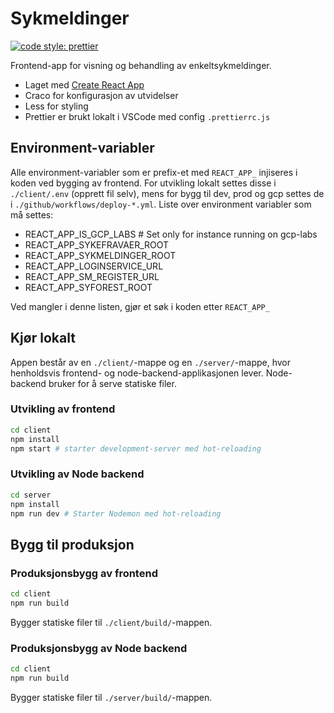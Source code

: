 # Sykmeldinger

[![code style: prettier](https://img.shields.io/badge/code_style-prettier-ff69b4.svg?style=flat-square)](https://github.com/prettier/prettier)

Frontend-app for visning og behandling av enkeltsykmeldinger.

-   Laget med [Create React App](https://github.com/facebook/create-react-app)
-   Craco for konfigurasjon av utvidelser
-   Less for styling
-   Prettier er brukt lokalt i VSCode med config `.prettierrc.js`

## Environment-variabler
Alle environment-variabler som er prefix-et med `REACT_APP_` injiseres i koden ved bygging av frontend. For utvikling lokalt settes disse i `./client/.env` (opprett fil selv), mens for bygg til dev, prod og gcp settes de i `./github/workflows/deploy-*.yml`. Liste over environment variabler som må settes:
- REACT_APP_IS_GCP_LABS # Set only for instance running on gcp-labs
- REACT_APP_SYKEFRAVAER_ROOT
- REACT_APP_SYKMELDINGER_ROOT
- REACT_APP_LOGINSERVICE_URL
- REACT_APP_SM_REGISTER_URL
- REACT_APP_SYFOREST_ROOT

Ved mangler i denne listen, gjør et søk i koden etter `REACT_APP_`

## Kjør lokalt
Appen består av en `./client/`-mappe og en `./server/`-mappe, hvor henholdsvis frontend- og node-backend-applikasjonen lever. Node-backend bruker for å serve statiske filer.

### Utvikling av frontend
```bash
cd client
npm install
npm start # starter development-server med hot-reloading
```

### Utvikling av Node backend 
```bash
cd server
npm install
npm run dev # Starter Nodemon med hot-reloading
```

## Bygg til produksjon
### Produksjonsbygg av frontend
```bash
cd client
npm run build
```
Bygger statiske filer til `./client/build/`-mappen.

### Produksjonsbygg av Node backend
```bash
cd client
npm run build
```
Bygger statiske filer til `./server/build/`-mappen.
